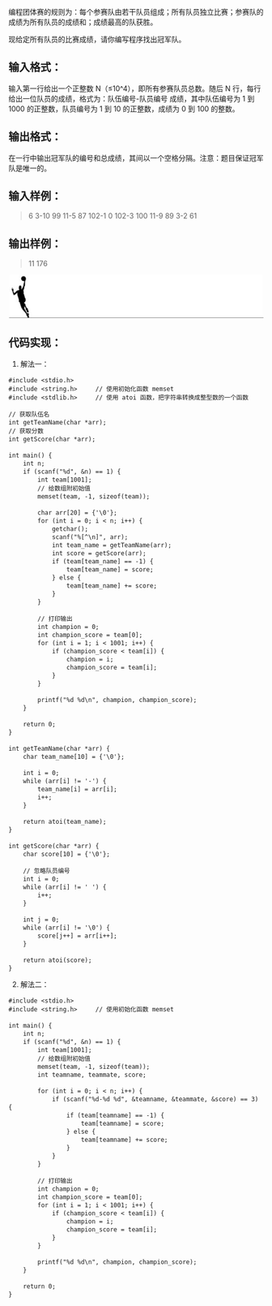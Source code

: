 编程团体赛的规则为：每个参赛队由若干队员组成；所有队员独立比赛；参赛队的成绩为所有队员的成绩和；成绩最高的队获胜。

现给定所有队员的比赛成绩，请你编写程序找出冠军队。

## 输入格式：
输入第一行给出一个正整数 N（≤10^4），即所有参赛队员总数。随后 N 行，每行给出一位队员的成绩，格式为：队伍编号-队员编号 成绩，其中队伍编号为 1 到 1000 的正整数，队员编号为 1 到 10 的正整数，成绩为 0 到 100 的整数。

## 输出格式：
在一行中输出冠军队的编号和总成绩，其间以一个空格分隔。注意：题目保证冠军队是唯一的。

## 输入样例：
>6
>3-10 99
>11-5 87
>102-1 0
>102-3 100
>11-9 89
>3-2 61

## 输出样例：
>11 176

![华丽的分割线](./【PAT乙级】1047-编程团体赛-(20-分)-C语言实现.assets/17731575-7c48953b419a9df8.jpg)

## 代码实现：
1. 解法一：
```
#include <stdio.h>
#include <string.h>     // 使用初始化函数 memset
#include <stdlib.h>     // 使用 atoi 函数，把字符串转换成整型数的一个函数

// 获取队伍名
int getTeamName(char *arr);
// 获取分数
int getScore(char *arr);

int main() {
    int n;
    if (scanf("%d", &n) == 1) {
        int team[1001];
        // 给数组附初始值
        memset(team, -1, sizeof(team));

        char arr[20] = {'\0'};
        for (int i = 0; i < n; i++) {
            getchar();
            scanf("%[^\n]", arr);
            int team_name = getTeamName(arr);
            int score = getScore(arr);
            if (team[team_name] == -1) {
                team[team_name] = score;
            } else {
                team[team_name] += score;
            }
        }

        // 打印输出
        int champion = 0;
        int champion_score = team[0];
        for (int i = 1; i < 1001; i++) {
            if (champion_score < team[i]) {
                champion = i;
                champion_score = team[i];
            }
        }

        printf("%d %d\n", champion, champion_score);
    }

    return 0;
}

int getTeamName(char *arr) {
    char team_name[10] = {'\0'};

    int i = 0;
    while (arr[i] != '-') {
        team_name[i] = arr[i];
        i++;
    }

    return atoi(team_name);
}

int getScore(char *arr) {
    char score[10] = {'\0'};

    // 忽略队员编号
    int i = 0;
    while (arr[i] != ' ') {
        i++;
    }

    int j = 0;
    while (arr[i] != '\0') {
        score[j++] = arr[i++];
    }

    return atoi(score);
}
```

2. 解法二：
```
#include <stdio.h>
#include <string.h>     // 使用初始化函数 memset

int main() {
    int n;
    if (scanf("%d", &n) == 1) {
        int team[1001];
        // 给数组附初始值
        memset(team, -1, sizeof(team));
        int teamname, teammate, score;

        for (int i = 0; i < n; i++) {
            if (scanf("%d-%d %d", &teamname, &teammate, &score) == 3) {
                if (team[teamname] == -1) {
                    team[teamname] = score;
                } else {
                    team[teamname] += score;
                }
            }
        }

        // 打印输出
        int champion = 0;
        int champion_score = team[0];
        for (int i = 1; i < 1001; i++) {
            if (champion_score < team[i]) {
                champion = i;
                champion_score = team[i];
            }
        }

        printf("%d %d\n", champion, champion_score);
    }

    return 0;
}
```
